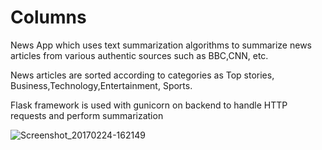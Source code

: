 # Columns

News App which uses text summarization algorithms to summarize news articles from various authentic sources such as BBC,CNN, etc.

News articles are sorted according to categories as Top stories, Business,Technology,Entertainment, Sports.

Flask framework is used with gunicorn on backend to handle HTTP requests and perform summarization

![Screenshot_20170224-162149](https://user-images.githubusercontent.com/28408607/62239404-6c2f2f80-b3f2-11e9-9340-05f34ca2133d.png)

